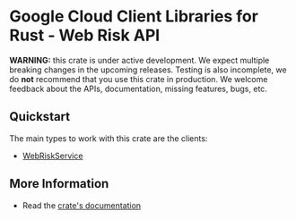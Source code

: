 # Google Cloud Client Libraries for Rust - Web Risk API

<!-- Code generated by sidekick. DO NOT EDIT. -->

**WARNING:** this crate is under active development. We expect multiple breaking
changes in the upcoming releases. Testing is also incomplete, we do **not**
recommend that you use this crate in production. We welcome feedback about the
APIs, documentation, missing features, bugs, etc.

## Quickstart

The main types to work with this crate are the clients:

* [WebRiskService]

## More Information

* Read the [crate's documentation](https://docs.rs/google-cloud-webrisk-v1/latest/google-cloud-webrisk-v1)

[WebRiskService]: https://docs.rs/google-cloud-webrisk-v1/latest/google_cloud_webrisk_v1/client/struct.WebRiskService.html
